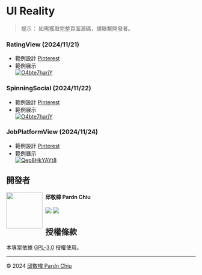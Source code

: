 # UI Reality

> 提示： 如需獲取完整頁面源碼，請聯繫開發者。

### RatingView (2024/11/21)

- 範例設計 [Pinterest](https://www.pinterest.com/pin/815784920036458642/)
- 範例展示 <br>
    [![O4bte7harjY](https://img.youtube.com/vi/O4bte7harjY/0.jpg)](https://www.youtube.com/watch?v=O4bte7harjY)

### SpinningSocial (2024/11/22)

- 範例設計 [Pinterest](https://www.pinterest.com/pin/815784920036396842/)
- 範例展示 <br>
    [![O4bte7harjY](https://img.youtube.com/vi/nmZmxvP06rc/0.jpg)](https://www.youtube.com/watch?v=nmZmxvP06rc)

### JobPlatformView (2024/11/24)

- 範例設計 [Pinterest](https://www.pinterest.com/pin/815784920036500039/)
- 範例展示 <br>
    [![Qep8HkYAYt8](https://img.youtube.com/vi/Qep8HkYAYt8/0.jpg)](https://www.youtube.com/watch?v=Qep8HkYAYt8)

## 開發者

<img src="https://avatars.githubusercontent.com/u/25631760" align="left" width="96" height="96" style="margin-right: 0.5rem;"/>

<h4 style="padding-top: 0">邱敬幃 Pardn Chiu</h4>

[![](https://pardn.io/image/mail.svg)](mailto:dev@pardn.io) [![](https://skillicons.dev/icons?i=linkedin)](https://linkedin.com/in/pardnchiu) 

## 授權條款

本專案依據 [GPL-3.0](https://github.com/pardnchiu/PDMarkdownKit/blob/main/LICENSE) 授權使用。

***

©️ 2024 [邱敬幃 Pardn Chiu](https://www.linkedin.com/in/pardnchiu)
